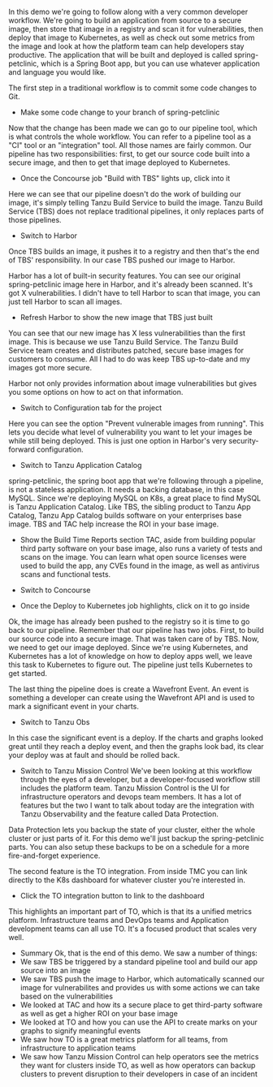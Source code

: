 In this demo we're going to follow along with a very common developer workflow. We're going to build an application from source to a secure image, then store that image in a registry and scan it for vulnerabilities, then deploy that image to Kubernetes, as well as check out some metrics from the image and look at how the platform team can help developers stay productive. The application that will be built and deployed is called spring-petclinic, which is a Spring Boot app, but you can use whatever application and language you would like.


The first step in a traditional workflow is to commit some code changes to Git. 
* Make some code change to your branch of spring-petclinic

Now that the change has been made we can go to our pipeline tool, which is what controls the whole workflow. You can refer to a pipeline tool as a "CI" tool or an "integration" tool. All those names are fairly common. Our pipeline has two responsibilities: first, to get our source code built into a secure image, and then to get that image deployed to Kubernetes.

* Once the Concourse job "Build with TBS" lights up, click into it

Here we can see that our pipeline doesn't do the work of building our image, it's simply telling Tanzu Build Service to build the image. Tanzu Build Service (TBS) does not replace traditional pipelines, it only replaces parts of those pipelines.

* Switch to Harbor

Once TBS builds an image, it pushes it to a registry and then that's the end of TBS' responsibility. In our case TBS pushed our image to Harbor.

Harbor has a lot of built-in security features. You can see our original spring-petclinic image here in Harbor, and it's already been scanned. It's got X vulnerabilities. I didn't have to tell Harbor to scan that image, you can just tell Harbor to scan all images.

* Refresh Harbor to show the new image that TBS just built

You can see that our new image has X less vulnerabilities than the first image. This is because we use Tanzu Build Service. The Tanzu Build Service team creates and distributes patched, secure base images for customers to consume. All I had to do was keep TBS up-to-date and my images got more secure.

Harbor not only provides information about image vulnerabilities but gives you some options on how to act on that information. 

* Switch to Configuration tab for the project

Here you can see the option "Prevent vulnerable images from running". This lets you decide what level of vulnerability you want to let your images be while still being deployed. This is just one option in Harbor's very security-forward configuration.

* Switch to Tanzu Application Catalog

spring-petclinic, the spring boot app that we're following through a pipeline, is not a stateless application. It needs a backing database, in this case MySQL. Since we're deploying MySQL on K8s, a great place to find MySQL is Tanzu Application Catalog. Like TBS, the sibling product to Tanzu App Catalog, Tanzu App Catalog builds software on your enterprises base image. TBS and TAC help increase the ROI in your base image. 

* Show the Build Time Reports section
TAC, aside from building popular third party software on your base image, also runs a variety of tests and scans on the image. You can learn what open source licenses were used to build the app, any CVEs found in the image, as well as antivirus scans and functional tests.

* Switch to Concourse
* Once the Deploy to Kubernetes job highlights, click on it to go inside

Ok, the image has already been pushed to the registry so it is time to go back to our pipeline. Remember that our pipeline has two jobs. First, to build our source code into a secure image. That was taken care of by TBS. Now, we need to get our image deployed. Since we're using Kubernetes, and Kubernetes has a lot of knowledge on how to deploy apps well, we leave this task to Kubernetes to figure out. The pipeline just tells Kubernetes to get started.

The last thing the pipeline does is create a Wavefront Event. An event is something a developer can create using the Wavefront API and is used to mark a significant event in your charts. 

* Switch to Tanzu Obs

In this case the significant event is a deploy. If the charts and graphs looked great until they reach a deploy event, and then the graphs look bad, its clear your deploy was at fault and should be rolled back.

* Switch to Tanzu Mission Control
We've been looking at this workflow through the eyes of a developer, but a developer-focused workflow still includes the platform team. Tanzu Mission Control is the UI for infrastructure operators and devops team members. It has a lot of features but the two I want to talk about today are the integration with Tanzu Observability and the feature called Data Protection.

Data Protection lets you backup the state of your cluster, either the whole cluster or just parts of it. For this demo we'll just backup the spring-petclinic parts. You can also setup these backups to be on a schedule for a more fire-and-forget experience.

The second feature is the TO integration. From inside TMC you can link directly to the K8s dashboard for whatever cluster you're interested in.

* Click the TO integration button to link to the dashboard

This highlights an important part of TO, which is that its a unified metrics platform. Infrastructure teams and DevOps teams and Application development teams can all use TO. It's a focused product that scales very well. 


* Summary
Ok, that is the end of this demo. We saw a number of things:
* We saw TBS be triggered by a standard pipeline tool and build our app source into an image
* We saw TBS push the image to Harbor, which automatically scanned our image for vulnerabilites and provides us with some actions we can take based on the vulnerabilities
* We looked at TAC and how its a secure place to get third-party software as well as get a higher ROI on your base image
* We looked at TO and how you can use the API to create marks on your graphs to signify meaningful events
* We saw how TO is a great metrics platform for all teams, from infrastructure to application teams
* We saw how Tanzu Mission Control can help operators see the metrics they want for clusters inside TO, as well as how operators can backup clusters to prevent disruption to their developers in case of an incident




